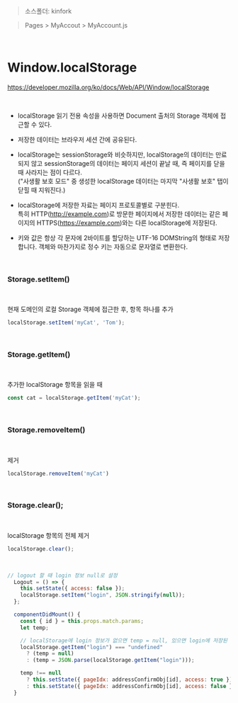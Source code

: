 > 소스폴더: kinfork

> Pages > MyAccout > MyAccount.js
 
  <br/>

# Window.localStorage

https://developer.mozilla.org/ko/docs/Web/API/Window/localStorage

<br/>

*  localStorage 읽기 전용 속성을 사용하면 Document 출처의 Storage 객체에 접근할 수 있다. 
* 저장한 데이터는 브라우저 세션 간에 공유된다. 
* localStorage는 sessionStorage와 비슷하지만, localStorage의 데이터는 만료되지 않고 sessionStorage의 데이터는 페이지 세션이 끝날 때, 즉 페이지를 닫을 때 사라지는 점이 다르다.     
 ("사생활 보호 모드" 중 생성한 localStorage 데이터는 마지막 "사생활 보호" 탭이 닫힐 때 지워진다.)


* localStorage에 저장한 자료는 페이지 프로토콜별로 구분힌다.     
특히 HTTP(http://example.com)로 방문한 페이지에서 저장한 데이터는 같은 페이지의 HTTPS(https://example.com)와는 다른 localStorage에 저장된다.

* 키와 값은 항상 각 문자에 2바이트를 할당하는 UTF-16 DOMString의 형태로 저장합니다. 객체와 마찬가지로 정수 키는 자동으로 문자열로 변환한다.

<br/>

###  Storage.setItem()

<br/>

현재 도메인의 로컬 Storage 객체에 접근한 후, 항목 하나를 추가

```js
localStorage.setItem('myCat', 'Tom');
```

<br/>

### Storage.getItem()

<br/>

추가한 localStorage 항목을 읽을 때

```js
const cat = localStorage.getItem('myCat');
```

<br/>

### Storage.removeItem()

<br/>

제거

```js
localStorage.removeItem('myCat')
```
<br/>

### Storage.clear();

<br/>

localStorage 항목의 전체 제거

```js
localStorage.clear();
```
<br/>

```js
// logout 할 때 login 정보 null로 설정
  Logout = () => {
    this.setState({ access: false });
    localStorage.setItem("login", JSON.stringify(null));
  };

  componentDidMount() {
    const { id } = this.props.match.params;
    let temp;

    // localStorage에 login 정보가 없으면 temp = null, 있으면 login에 저장된 정보 읽어온 값으로 설정
    localStorage.getItem("login") === "undefined"
      ? (temp = null)
      : (temp = JSON.parse(localStorage.getItem("login")));

    temp !== null
      ? this.setState({ pageIdx: addressConfirmObj[id], access: true })
      : this.setState({ pageIdx: addressConfirmObj[id], access: false });
  }
```